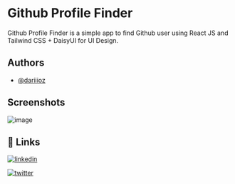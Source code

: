 
# Github Profile Finder 

Github Profile Finder is a simple app to find Github user using React JS and Tailwind CSS + DaisyUI for UI Design.




## Authors

- [@dariiioz](https://www.github.com/dariiioz)


## Screenshots

![image](https://user-images.githubusercontent.com/26320684/234520715-1f28deba-911c-49aa-917e-cb91faadaf9e.png)


## 🔗 Links
[![linkedin](https://img.shields.io/badge/linkedin-0A66C2?style=for-the-badge&logo=linkedin&logoColor=white)](https://fr.linkedin.com/in/aymeric-cappelle-65a4a113a)

[![twitter](https://img.shields.io/badge/twitter-1DA1F2?style=for-the-badge&logo=twitter&logoColor=white)](https://twitter.com/capaym_dev)
